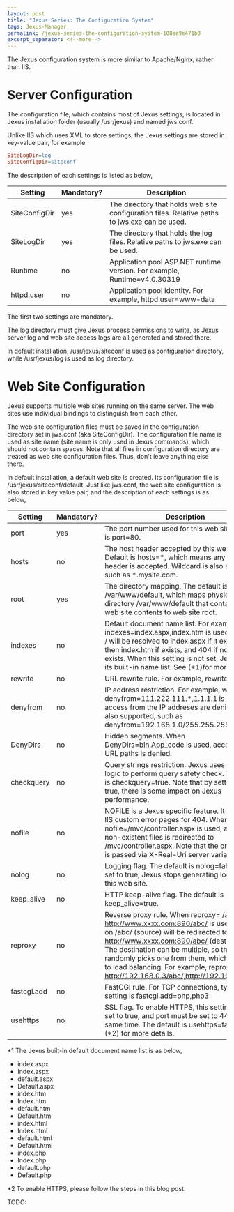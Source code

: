 ```yaml
---
layout: post
title: "Jexus Series: The Configuration System"
tags: Jexus-Manager
permalink: /jexus-series-the-configuration-system-108aa9e471b0
excerpt_separator: <!--more-->
---
```

The Jexus configuration system is more similar to Apache/Nginx, rather than IIS.
<!--more-->

# Server Configuration

The configuration file, which contains most of Jexus settings, is located in Jexus installation folder (usually /usr/jexus) and named jws.conf.

Unlike IIS which uses XML to store settings, the Jexus settings are stored in key-value pair, for example

``` ini
SiteLogDir=log
SiteConfigDir=siteconf
```

The description of each settings is listed as below,

| Setting | Mandatory? | Description |
| ------- | ---------- | ----------- |
| SiteConfigDir | yes | The directory that holds web site configuration files. Relative paths to jws.exe can be used. |
|SiteLogDir | yes | The directory that holds the log files. Relative paths to jws.exe can be used. |
| Runtime | no | Application pool ASP.NET runtime version. For example, Runtime=v4.0.30319 |
| httpd.user | no | Application pool identity. For example, httpd.user=www-data |

The first two settings are mandatory.

The log directory must give Jexus process permissions to write, as Jexus server log and web site access logs are all generated and stored there.

In default installation, /usr/jexus/siteconf is used as configuration directory, while /usr/jexus/log is used as log directory.

# Web Site Configuration

Jexus supports multiple web sites running on the same server. The web sites use individual bindings to distinguish from each other.

The web site configuration files must be saved in the configuration directory set in jws.conf (aka SiteConfigDir). The configuration file name is used as site name (site name is only used in Jexus commands), which should not contain spaces. Note that all files in configuration directory are treated as web site configuration files. Thus, don't leave anything else there.

In default installation, a default web site is created. Its configuration file is /usr/jexus/siteconf/default. Just like jws.conf, the web site configuration is also stored in key value pair, and the description of each settings is as below,

| Setting | Mandatory? | Description |
| ------- | ---------- | ----------- |
| port | yes | The port number used for this web site. Default is port=80. |
| hosts | no | The host header accepted by this web site. Default is hosts=\*, which means any host header is accepted. Wildcard is also supported, such as \*.mysite.com. |
| root | yes | The directory mapping. The default is root=/ /var/www/default, which maps physical directory /var/www/default that contains the web site contents to web site root. |
| indexes | no | Default document name list. For example, when indexes=index.aspx,index.htm is used, access to / will be resolved to index.aspx if it exists, and then index.htm if exists, and 404 if none of them exists. When this setting is not set, Jexus uses its built-in name list. See (\*1)for more details. |
| rewrite | no | URL rewrite rule. For example, rewrite=^/.+?\.(asp|php|cgi)$ /404.html means any access to classic ASP/PHP/CGI pages is rewritten to /404.html. To use multiple rules, use multiple lines of rewrite=. |
| denyfrom | no | IP address restriction. For example, when denyfrom=111.222.111.\*,1.1.1.1 is used, access from the IP addreses are denied. Mask is also supported, such as denyfrom=192.168.1.0/255.255.255.0. |
| DenyDirs | no | Hidden segments. When DenyDirs=bin,App_code is used, access to such URL paths is denied. |
| checkquery | no | Query strings restriction. Jexus uses built-in logic to perform query safety check. The default is checkquery=true. Note that by setting this to true, there is some impact on Jexus performance. |
| nofile | no | NOFILE is a Jexus specific feature. It is similar to IIS custom error pages for 404. When nofile=/mvc/controller.aspx is used, access to non-existent files is redirected to /mvc/controller.aspx. Note that the original URL is passed via X-Real-Uri server variable. |
| nolog | no | Logging flag. The default is nolog=false. When set to true, Jexus stops generating log files for this web site. |
| keep_alive | no | HTTP keep-alive flag. The default is keep_alive=true. |
| reproxy | no | Reverse proxy rule. When reproxy= /abc/ http://www.xxxx.com:890/abc/ is used, requests on /abc/ (source) will be redirected to http://www.xxxx.com:890/abc/ (destination). The destination can be multiple, so that Jexus randomly picks one from them, which is similar to load balancing. For example, reproxy=/abc/ http://192.168.0.3/abc/,http://192.168.0.4/abc/. |
| fastcgi.add | no | FastCGI rule. For TCP connections, typical setting is fastcgi.add=php,php3|tcp:127.0.0.1:9000, which forwards requests of .php or php3 extensions to 127.0.0.1:9000 via TCP. For UNIX sockets, typical setting is fastcgi.add=php,php3|socket:/tmp/phpsvrusegzipnoGZip compression flag. The default is usegzip=true. |
| usehttps | no | SSL flag. To enable HTTPS, this setting must be set to true, and port must be set to 443 at the same time. The default is usehttps=false. See (*2) for more details. |

*1 The Jexus built-in default document name list is as below,

* index.aspx
* Index.aspx
* default.aspx
* Default.aspx
* index.htm
* Index.htm
* default.htm
* Default.htm
* index.html
* Index.html
* default.html
* Default.html
* index.php
* Index.php
* default.php
* Default.php

*2 To enable HTTPS, please follow the steps in this blog post.

TODO:
